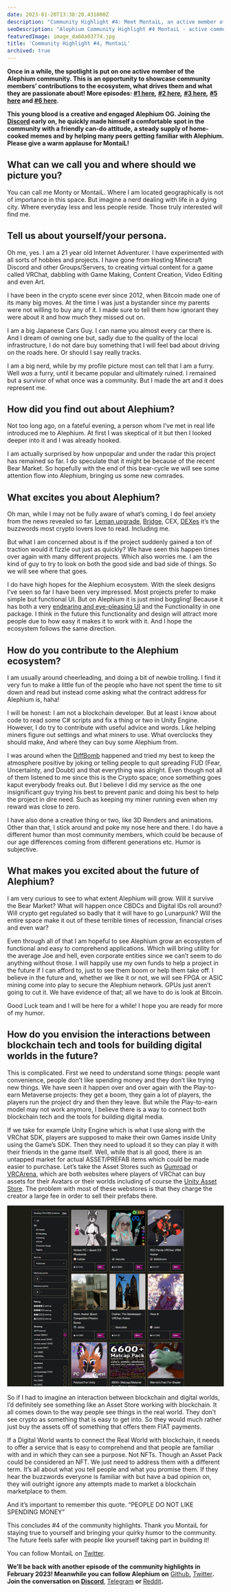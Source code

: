 ```yaml
---
date: 2023-01-20T13:38:20.431000Z
description: "Community Highlight #4: Meet MontaiL, an active member of the Alephium community showcasing their contributions, passion, and dedication to the ecosystem."
seoDescription: "Alephium Community Highlight #4 MontaiL - active community member showcase. Contributions, passion, and dedication to blockchain ecosystem."
featuredImage: image_da60a03774.jpg
title: 'Community Highlight #4, MontaiL'
archived: true
---
```


**Once in a while, the spotlight is put on one active member of the Alephium community. This is an opportunity to showcase community members’ contributions to the ecosystem, what drives them and what they are passionate about! More episodes: [#1 here](/news/post/community-highlight-wilhelm-k-llstr-m-aka-oracleuggla-81d3938c5692)_,_ [#2 here](/news/post/community-highlight-2-cgi-bin-c102cc106f19)_,_ [#3 here](/news/post/community-highlight-3-digdug-48a7ec868504)_,_ [#5 here](/news/post/community-highlight-5-txn-71c4fd76ffe8) and [#6 here](/news/post/community-highlight-6-waldi-zkit-beats-37af1f6df3b8).**

**This young blood is a creative and engaged Alephium OG. Joining the [Discord](/discord) early on, he quickly made himself a comfortable spot in the community with a friendly can-do attitude, a steady supply of home-cooked memes and by helping many peers getting familiar with Alephium. Please give a warm applause for MontaiL!**

## What can we call you and where should we picture you?

You can call me Monty or MontaiL. Where I am located geographically is not of importance in this space. But imagine a nerd dealing with life in a dying city. Where everyday less and less people reside. Those truly interested will find me.

## Tell us about yourself/your persona.

Oh me, yes. I am a 21 year old Internet Adventurer. I have experimented with all sorts of hobbies and projects. I have gone from Hosting Minecraft Discord and other Groups/Servers, to creating virtual content for a game called VRChat, dabbling with Game Making, Content Creation, Video Editing and even Art.

I have been in the crypto scene ever since 2012, when Bitcoin made one of its many big moves. At the time I was just a bystander since my parents were not willing to buy any of it. I made sure to tell them how ignorant they were about it and how much they missed out on.

I am a big Japanese Cars Guy. I can name you almost every car there is. And I dream of owning one but, sadly due to the quality of the local infrastructure, I do not dare buy something that I will feel bad about driving on the roads here. Or should I say really tracks.

I am a big nerd, while by my profile picture most can tell that I am a furry. Well _was_ a furry, until it became popular and ultimately ruined. I remained but a survivor of what once was a community. But I made the art and it does represent me.

## How did you find out about Alephium?

Not too long ago, on a fateful evening, a person whom I’ve met in real life introduced me to Alephium. At first I was skeptical of it but then I looked deeper into it and I was already hooked.

I am actually surprised by how unpopular and under the radar this project has remained so far. I do speculate that it might be because of the recent Bear Market. So hopefully with the end of this bear-cycle we will see some attention flow into Alephium, bringing us some new comrades.

## What excites you about Alephium?

Oh man, while I may not be fully aware of what’s coming, I do feel anxiety from the news revealed so far. [Leman upgrade,](/news/post/announcing-the-leman-network-upgrade-c01a81e65f0e) [Bridge,](https://github.com/alephium/wormhole-fork) CEX, [DEXes](https://github.com/alephium/alephium-web3) it’s the buzzwords most crypto lovers love to read. Including me.

But what I am concerned about is if the project suddenly gained a ton of traction would it fizzle out just as quickly? We have seen this happen times over again with many different projects. Which also worries me. I am the kind of guy to try to look on both the good side and bad side of things. So we will see where that goes.

I do have high hopes for the Alephium ecosystem. With the sleek designs I’ve seen so far I have been very impressed. Most projects prefer to make simple but functional UI. But on Alephium it is just mind boggling! Because it has both a very [endearing and eye-pleasing UI](/news/post/the-front-end-leman-upgrade-948a98a3e2d) and the Functionality in one package. I think in the future this functionality and design will attract more people due to how easy it makes it to work with it. And I hope the ecosystem follows the same direction.

## How do you contribute to the Alephium ecosystem?

I am usually around cheerleading, and doing a bit of newbie trolling. I find it very fun to make a little fun of the people who have not spent the time to sit down and read but instead come asking what the contract address for Alephium is, haha!

I will be honest: I am not a blockchain developer. But at least i know about code to read some C# scripts and fix a thing or two in Unity Engine. However, I do try to contribute with useful advice and words. Like helping miners figure out settings and what miners to use. What overclocks they should make, And where they can buy some Alephium from.

I was around when the [DiffBomb](/news/post/diffbomb-day-postmortem-334b3fdccc5) happened and tried my best to keep the atmosphere positive by joking or telling people to quit spreading FUD (Fear, Uncertainty, and Doubt) and that everything was alright. Even though not all of them listened to me since this is the Crypto space; once something goes kaput everybody freaks out. But I believe I did my service as the one insignificant guy trying his best to prevent panic and doing his best to help the project in dire need. Such as keeping my miner running even when my reward was close to zero.

I have also done a creative thing or two, like 3D Renders and animations. Other than that, I stick around and poke my nose here and there. I do have a different humor than most community members, which could be because of our age differences coming from different generations etc. Humor is subjective.

## What makes you excited about the future of Alephium?

I am very curious to see to what extent Alephium will grow. Will it survive the Bear Market? What will happen once CBDCs and Digital IDs roll around? Will crypto get regulated so badly that it will have to go Lunarpunk? Will the entire space make it out of these terrible times of recession, financial crises and even war?

Even through all of that I am hopeful to see Alephium grow an ecosystem of functional and easy to comprehend applications. Which will bring utility for the average Joe and hell, even corporate entities since we can’t seem to do anything without those. I will happily use my own funds to help a project in the future if I can afford to, just to see them boom or help them take off. I believe in the future and, whether we like it or not, we will see FPGA or ASIC mining come into play to secure the Alephium network. GPUs just aren’t going to cut it. We have evidence of that; all we have to do is look at Bitcoin.

Good Luck team and I will be here for a while! I hope you are ready for more of my humor.

## How do you envision the interactions between blockchain tech and tools for building digital worlds in the future?

This is complicated. First we need to understand some things: people want convenience, people don’t like spending money and they don’t like trying new things. We have seen it happen over and over again with the Play-to-earn Metaverse projects: they get a boom, they gain a lot of players, the players run the project dry and then they leave. But while the Play-to-earn model may not work anymore, I believe there is a way to connect both blockchain tech and the tools for building digital media.

If we take for example Unity Engine which is what I use along with the VRChat SDK, players are supposed to make their own Games inside Unity using the Game’s SDK. Then they need to upload it so they can play it with their friends in the game itself. Well, while that is all good, there is an untapped market for actual ASSET/PREFAB items which could be made easier to purchase. Let’s take the Asset Stores such as [Gumroad](https://gumroad.com/) or [VRCArena](https://www.vrcarena.com/), which are both websites where players of VRChat can buy assets for their Avatars or their worlds including of course the [Unity Asset Store](https://assetstore.unity.com/). The problem with most of these webstores is that they charge the creator a large fee in order to sell their prefabs there.

![](image_4967e654f6.jpg)

So if I had to imagine an interaction between blockchain and digital worlds, I’d definitely see something like an Asset Store working with blockchain. It all comes down to the way people see things in the real world. They don’t see crypto as something that is easy to get into. So they would much rather just buy the assets off of something that offers them FIAT payments.

If a Digital World wants to connect the Real World with blockchain, it needs to offer a service that is easy to comprehend and that people are familiar with and in which they can see a purpose. Not NFTs. Though an Asset Pack could be considered an NFT. We just need to address them with a different term. It’s all about what you tell people and what you promise them. If they hear the buzzwords everyone is familiar with but have a bad opinion on, they will outright ignore any attempts made to market a blockchain marketplace to them.

And it’s important to remember this quote. “PEOPLE DO NOT LIKE SPENDING MONEY”

This concludes \#4 of the community highlights. Thank you MontaiL for staying true to yourself and bringing your quirky humor to the community. The future feels safer with people like yourself taking part in building it!

You can follow MontaiL on [Twitter](https://twitter.com/therealmontail).

**We’ll be back with another episode of the community highlights in February 2023! Meanwhile you can follow Alephium on** [Github](https://github.com/alephium/)**,** [Twitter](https://twitter.com/alephium)**. Join the conversation on [Discord](/discord)**, [Telegram](https://t.me/alephiumgroup) **or** [Reddit](https://www.reddit.com/r/alephium)**.**
